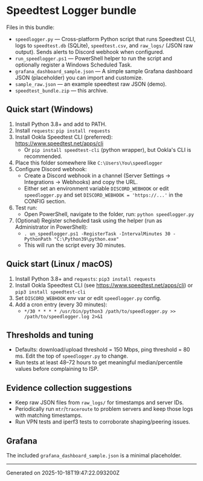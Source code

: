 # Speedtest Logger bundle

Files in this bundle:
- `speedlogger.py` — Cross-platform Python script that runs Speedtest CLI, logs to `speedtest.db` (SQLite), `speedtest.csv`, and `raw_logs/` (JSON raw output). Sends alerts to Discord webhook when configured.
- `run_speedlogger.ps1` — PowerShell helper to run the script and optionally register a Windows Scheduled Task.
- `grafana_dashboard_sample.json` — A simple sample Grafana dashboard JSON (placeholder) you can import and customize.
- `sample_raw.json` — an example speedtest raw JSON (demo).
- `speedtest_bundle.zip` — this archive.

## Quick start (Windows)
1. Install Python 3.8+ and add to PATH.
2. Install `requests`: `pip install requests`
3. Install Ookla Speedtest CLI (preferred): https://www.speedtest.net/apps/cli
   - Or `pip install speedtest-cli` (python wrapper), but Ookla's CLI is recommended.
4. Place this folder somewhere like `C:\Users\You\speedlogger`
5. Configure Discord webhook:
   - Create a Discord webhook in a channel (Server Settings → Integrations → Webhooks) and copy the URL.
   - Either set an environment variable `DISCORD_WEBHOOK` or edit `speedlogger.py` and set `DISCORD_WEBHOOK = 'https://...'` in the CONFIG section.
6. Test run:
   - Open PowerShell, navigate to the folder, run: `python speedlogger.py`
7. (Optional) Register scheduled task using the helper (run as Administrator in PowerShell):
   - `.
un_speedlogger.ps1 -RegisterTask -IntervalMinutes 30 -PythonPath "C:\Python39\python.exe"`
   - This will run the script every 30 minutes.

## Quick start (Linux / macOS)
1. Install Python 3.8+ and `requests`: `pip3 install requests`
2. Install Ookla Speedtest CLI (see https://www.speedtest.net/apps/cli) or `pip3 install speedtest-cli`
3. Set `DISCORD_WEBHOOK` env var or edit `speedlogger.py` config.
4. Add a cron entry (every 30 minutes):
   - `*/30 * * * * /usr/bin/python3 /path/to/speedlogger.py >> /path/to/speedlogger.log 2>&1`

## Thresholds and tuning
- Defaults: download/upload threshold = 150 Mbps, ping threshold = 80 ms. Edit the top of `speedlogger.py` to change.
- Run tests at least 48–72 hours to get meaningful median/percentile values before complaining to ISP.

## Evidence collection suggestions
- Keep raw JSON files from `raw_logs/` for timestamps and server IDs.
- Periodically run `mtr`/`traceroute` to problem servers and keep those logs with matching timestamps.
- Run VPN tests and iperf3 tests to corroborate shaping/peering issues.

## Grafana
The included `grafana_dashboard_sample.json` is a minimal placeholder. 

---
Generated on 2025-10-18T19:47:22.093200Z
